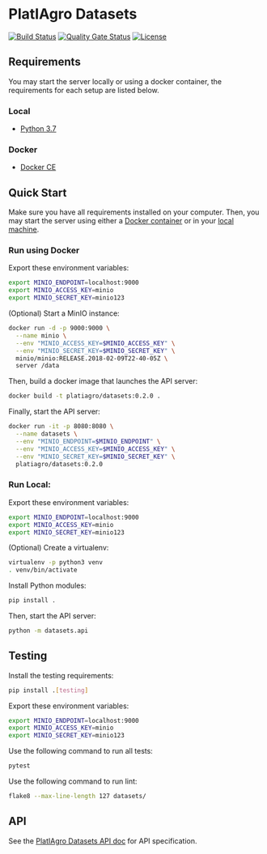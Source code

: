 # PlatIAgro Datasets

[![Build Status](https://github.com/platiagro/datasets/workflows/Python%20application/badge.svg)](https://github.com/platiagro/datasets/actions?query=workflow%3A%22Python+application%22)
[![Quality Gate Status](https://sonarcloud.io/api/project_badges/measure?project=platiagro_datasets&metric=alert_status)](https://sonarcloud.io/dashboard?id=platiagro_datasets)
[![License](https://img.shields.io/badge/License-Apache%202.0-blue.svg)](https://opensource.org/licenses/Apache-2.0)

## Requirements

You may start the server locally or using a docker container, the requirements for each setup are listed below.

### Local

- [Python 3.7](https://www.python.org/downloads/)

### Docker

- [Docker CE](https://www.docker.com/get-docker)

## Quick Start

Make sure you have all requirements installed on your computer. Then, you may start the server using either a [Docker container](#run-using-docker) or in your [local machine](#run-local).

### Run using Docker

Export these environment variables:

```bash
export MINIO_ENDPOINT=localhost:9000
export MINIO_ACCESS_KEY=minio
export MINIO_SECRET_KEY=minio123
```

(Optional) Start a MinIO instance:

```bash
docker run -d -p 9000:9000 \
  --name minio \
  --env "MINIO_ACCESS_KEY=$MINIO_ACCESS_KEY" \
  --env "MINIO_SECRET_KEY=$MINIO_SECRET_KEY" \
  minio/minio:RELEASE.2018-02-09T22-40-05Z \
  server /data
```

Then, build a docker image that launches the API server:

```bash
docker build -t platiagro/datasets:0.2.0 .
```

Finally, start the API server:

```bash
docker run -it -p 8080:8080 \
  --name datasets \
  --env "MINIO_ENDPOINT=$MINIO_ENDPOINT" \
  --env "MINIO_ACCESS_KEY=$MINIO_ACCESS_KEY" \
  --env "MINIO_SECRET_KEY=$MINIO_SECRET_KEY" \
  platiagro/datasets:0.2.0
```

### Run Local:

Export these environment variables:

```bash
export MINIO_ENDPOINT=localhost:9000
export MINIO_ACCESS_KEY=minio
export MINIO_SECRET_KEY=minio123
```

(Optional) Create a virtualenv:

```bash
virtualenv -p python3 venv
. venv/bin/activate
```

Install Python modules:

```bash
pip install .
```

Then, start the API server:

```bash
python -m datasets.api
```

## Testing

Install the testing requirements:

```bash
pip install .[testing]
```

Export these environment variables:

```bash
export MINIO_ENDPOINT=localhost:9000
export MINIO_ACCESS_KEY=minio
export MINIO_SECRET_KEY=minio123
```

Use the following command to run all tests:

```bash
pytest
```

Use the following command to run lint:

```bash
flake8 --max-line-length 127 datasets/
```

## API

See the [PlatIAgro Datasets API doc](https://platiagro.github.io/datasets/) for API specification.
